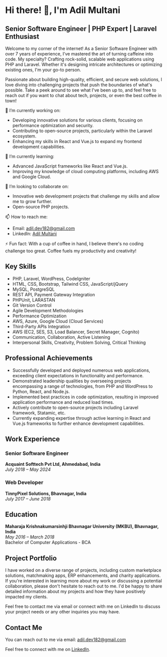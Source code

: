 # Hi there! 👋, I'm Adil Multani

## Senior Software Engineer | PHP Expert | Laravel Enthusiast

Welcome to my corner of the internet! As a Senior Software Engineer with over 7 years of experience, I’ve mastered the art of turning caffeine into code. My specialty? Crafting rock-solid, scalable web applications using PHP and Laravel. Whether it's designing intricate architectures or optimizing existing ones, I'm your go-to person.

Passionate about building high-quality, efficient, and secure web solutions, I love diving into challenging projects that push the boundaries of what's possible. Take a peek around to see what I've been up to, and feel free to reach out if you want to chat about tech, projects, or even the best coffee in town!

🔭 I’m currently working on:
- Developing innovative solutions for various clients, focusing on performance optimization and security.
- Contributing to open-source projects, particularly within the Laravel ecosystem.
- Enhancing my skills in React and Vue.js to expand my frontend development capabilities.

🌱 I’m currently learning:
- Advanced JavaScript frameworks like React and Vue.js.
- Improving my knowledge of cloud computing platforms, including AWS and Google Cloud.

👯 I’m looking to collaborate on:
- Innovative web development projects that challenge my skills and allow me to grow further.
- Open-source PHP projects.

📫 How to reach me:
- Email: [adil.dev182@gmail.com](mailto:adil.dev182@gmail.com)
- LinkedIn: [Adil Multani](https://www.linkedin.com/in/adil-multani/)

⚡ Fun fact: With a cup of coffee in hand, I believe there's no coding challenge too great. Coffee fuels my productivity and creativity!

## Key Skills
- PHP, Laravel, WordPress, CodeIgniter
- HTML, CSS, Bootstrap, Tailwind CSS, JavaScript/jQuery
- MySQL, PostgreSQL
- REST API, Payment Gateway Integration
- PHPUnit, LARASTAN
- Git Version Control
- Agile Development Methodologies
- Performance Optimization
- AWS, Azure, Google Cloud (Cloud Services)
- Third-Party APIs Integration
- AWS (EC2, SES, S3, Load Balancer, Secret Manager, Cognito)
- Communication, Collaboration, Active Listening
- Interpersonal Skills, Creativity, Problem Solving, Critical Thinking

## Professional Achievements
- Successfully developed and deployed numerous web applications, exceeding client expectations in functionality and performance.
- Demonstrated leadership qualities by overseeing projects encompassing a range of technologies, from PHP and WordPress to Python, React, and Node.js.
- Implemented best practices in code optimization, resulting in improved application performance and reduced load times.
- Actively contribute to open-source projects including Laravel framework, Statamic, etc.
- Currently expanding expertise through active learning in React and Vue.js frameworks to further enhance development capabilities.

## Work Experience

### Senior Software Engineer
**Acquaint Softtech Pvt Ltd, Ahmedabad, India**  
*July 2018 – May 2024*

### Web Developer
**TinnyPixel Solutions, Bhavnagar, India**  
*July 2017 – June 2018*

## Education

**Maharaja Krishnakumarsinhji Bhavnagar University (MKBU), Bhavnagar, India**  
*May 2016 – March 2018*  
Bachelor of Computer Applications - BCA

## Project Portfolio

I have worked on a diverse range of projects, including custom marketplace solutions, matchmaking apps, ERP enhancements, and charity applications. If you're interested in learning more about my work or discussing a potential collaboration, please don't hesitate to reach out to me. I'd be happy to share detailed information about my projects and how they have positively impacted my clients.

Feel free to contact me via email or connect with me on LinkedIn to discuss your project needs or any other inquiries you may have.

## Contact Me

You can reach out to me via email: [adil.dev182@gmail.com](mailto:adil.dev182@gmail.com)

Feel free to connect with me on [LinkedIn](https://www.linkedin.com/in/adil-multani/).
